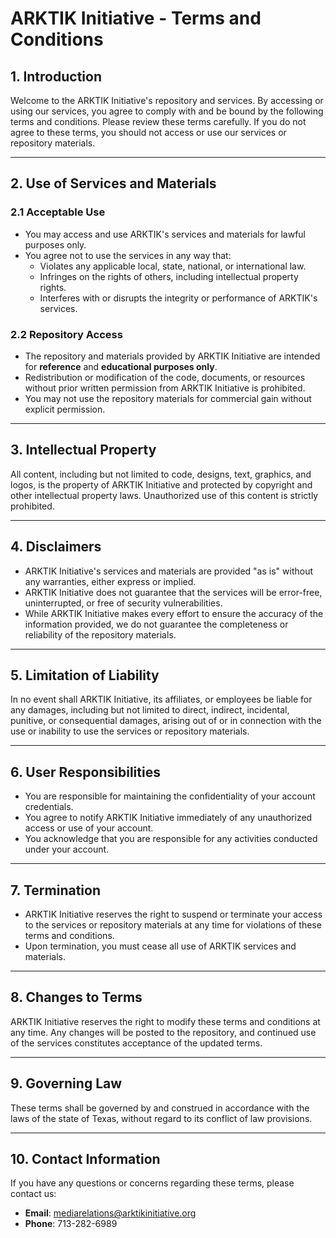
# ARKTIK Initiative - Terms and Conditions

## 1. Introduction
Welcome to the ARKTIK Initiative's repository and services. By accessing or using our services, you agree to comply with and be bound by the following terms and conditions. Please review these terms carefully. If you do not agree to these terms, you should not access or use our services or repository materials.

---

## 2. Use of Services and Materials

### 2.1 Acceptable Use
- You may access and use ARKTIK's services and materials for lawful purposes only.
- You agree not to use the services in any way that:
  - Violates any applicable local, state, national, or international law.
  - Infringes on the rights of others, including intellectual property rights.
  - Interferes with or disrupts the integrity or performance of ARKTIK's services.

### 2.2 Repository Access
- The repository and materials provided by ARKTIK Initiative are intended for **reference** and **educational purposes only**.
- Redistribution or modification of the code, documents, or resources without prior written permission from ARKTIK Initiative is prohibited.
- You may not use the repository materials for commercial gain without explicit permission.

---

## 3. Intellectual Property
All content, including but not limited to code, designs, text, graphics, and logos, is the property of ARKTIK Initiative and protected by copyright and other intellectual property laws. Unauthorized use of this content is strictly prohibited.

---

## 4. Disclaimers
- ARKTIK Initiative's services and materials are provided "as is" without any warranties, either express or implied.
- ARKTIK Initiative does not guarantee that the services will be error-free, uninterrupted, or free of security vulnerabilities.
- While ARKTIK Initiative makes every effort to ensure the accuracy of the information provided, we do not guarantee the completeness or reliability of the repository materials.

---

## 5. Limitation of Liability
In no event shall ARKTIK Initiative, its affiliates, or employees be liable for any damages, including but not limited to direct, indirect, incidental, punitive, or consequential damages, arising out of or in connection with the use or inability to use the services or repository materials.

---

## 6. User Responsibilities
- You are responsible for maintaining the confidentiality of your account credentials.
- You agree to notify ARKTIK Initiative immediately of any unauthorized access or use of your account.
- You acknowledge that you are responsible for any activities conducted under your account.

---

## 7. Termination
- ARKTIK Initiative reserves the right to suspend or terminate your access to the services or repository materials at any time for violations of these terms and conditions.
- Upon termination, you must cease all use of ARKTIK services and materials.

---

## 8. Changes to Terms
ARKTIK Initiative reserves the right to modify these terms and conditions at any time. Any changes will be posted to the repository, and continued use of the services constitutes acceptance of the updated terms.

---

## 9. Governing Law
These terms shall be governed by and construed in accordance with the laws of the state of Texas, without regard to its conflict of law provisions.

---

## 10. Contact Information
If you have any questions or concerns regarding these terms, please contact us:
- **Email**: mediarelations@arktikinitiative.org
- **Phone**: 713-282-6989
